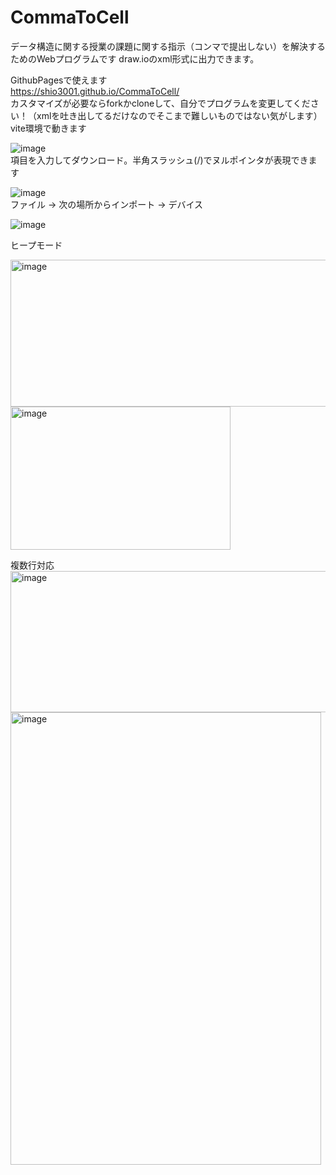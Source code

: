 # CommaToCell
データ構造に関する授業の課題に関する指示（コンマで提出しない）を解決するためのWebプログラムです
draw.ioのxml形式に出力できます。

GithubPagesで使えます</br>
https://shio3001.github.io/CommaToCell/
</br>
カスタマイズが必要ならforkかcloneして、自分でプログラムを変更してください！（xmlを吐き出してるだけなのでそこまで難しいものではない気がします）
vite環境で動きます

![image](https://github.com/user-attachments/assets/db9f5e94-e85b-4433-a6ac-5a7d76945b4b)</br>
項目を入力してダウンロード。半角スラッシュ(/)でヌルポインタが表現できます

![image](https://github.com/user-attachments/assets/bc3770da-4015-486b-8332-fdb2b30ee571)</br>
ファイル -> 次の場所からインポート -> デバイス

![image](https://github.com/user-attachments/assets/9d41bc2d-ad8d-40bd-b957-89048f20864d)

ヒープモード

<img width="893" height="235" alt="image" src="https://github.com/user-attachments/assets/fa381f4d-48b7-45a9-ba47-05b0471d5451" />

<img width="352" height="229" alt="image" src="https://github.com/user-attachments/assets/bb4c2bd5-211c-43ee-925a-84ae8276fb88" />

複数行対応
<img width="893" height="226" alt="image" src="https://github.com/user-attachments/assets/e420b5e8-a9b6-4c69-a2f5-9f4d35f658d8" />
<img width="497" height="724" alt="image" src="https://github.com/user-attachments/assets/547c7372-596e-47be-8de7-fbac52bfc961" />

